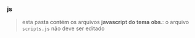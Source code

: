 ### js
> esta pasta contém os arquivos **javascript do tema**
> **obs**.: o arquivo ```scripts.js``` não deve ser editado
